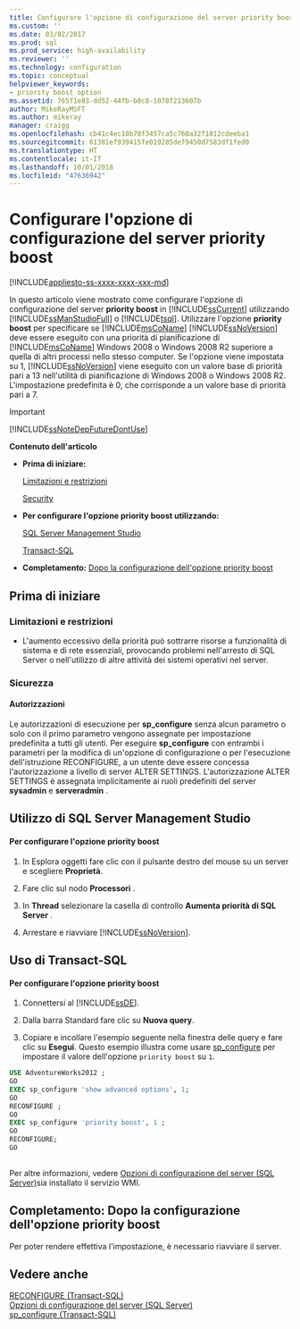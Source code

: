 ```yaml
---
title: Configurare l'opzione di configurazione del server priority boost | Microsoft Docs
ms.custom: ''
ms.date: 03/02/2017
ms.prod: sql
ms.prod_service: high-availability
ms.reviewer: ''
ms.technology: configuration
ms.topic: conceptual
helpviewer_keywords:
- priority boost option
ms.assetid: 765f1e83-dd52-44fb-b0c8-1078f213607b
author: MikeRayMSFT
ms.author: mikeray
manager: craigg
ms.openlocfilehash: cb41c4ec10b78f3457ca5c760a32f1012cdeeba1
ms.sourcegitcommit: 61381ef939415fe019285def9450d7583df1fed0
ms.translationtype: HT
ms.contentlocale: it-IT
ms.lasthandoff: 10/01/2018
ms.locfileid: "47636942"
---
```

# <a name="configure-the-priority-boost-server-configuration-option"></a>Configurare l'opzione di configurazione del server priority boost
[!INCLUDE[appliesto-ss-xxxx-xxxx-xxx-md](../../includes/appliesto-ss-xxxx-xxxx-xxx-md.md)]

  In questo articolo viene mostrato come configurare l'opzione di configurazione del server **priority boost** in [!INCLUDE[ssCurrent](../../includes/sscurrent-md.md)] utilizzando [!INCLUDE[ssManStudioFull](../../includes/ssmanstudiofull-md.md)] o [!INCLUDE[tsql](../../includes/tsql-md.md)]. Utilizzare l'opzione **priority boost** per specificare se [!INCLUDE[msCoName](../../includes/msconame-md.md)] [!INCLUDE[ssNoVersion](../../includes/ssnoversion-md.md)] deve essere eseguito con una priorità di pianificazione di [!INCLUDE[msCoName](../../includes/msconame-md.md)] Windows 2008 o Windows 2008 R2 superiore a quella di altri processi nello stesso computer. Se l'opzione viene impostata su 1, [!INCLUDE[ssNoVersion](../../includes/ssnoversion-md.md)] viene eseguito con un valore base di priorità pari a 13 nell'utilità di pianificazione di Windows 2008 o Windows 2008 R2. L'impostazione predefinita è 0, che corrisponde a un valore base di priorità pari a 7.  
  
> [!IMPORTANT]  
>  [!INCLUDE[ssNoteDepFutureDontUse](../../includes/ssnotedepfuturedontuse-md.md)]  
  
 **Contenuto dell'articolo**  
  
-   **Prima di iniziare:**  
  
     [Limitazioni e restrizioni](#Restrictions)  
  
     [Security](#Security)  
  
-   **Per configurare l'opzione priority boost utilizzando:**  
  
     [SQL Server Management Studio](#SSMSProcedure)  
  
     [Transact-SQL](#TsqlProcedure)  
  
-   **Completamento:**  [Dopo la configurazione dell'opzione priority boost](#FollowUp)  
  
##  <a name="BeforeYouBegin"></a> Prima di iniziare  
  
###  <a name="Restrictions"></a> Limitazioni e restrizioni  
  
-   L'aumento eccessivo della priorità può sottrarre risorse a funzionalità di sistema e di rete essenziali, provocando problemi nell'arresto di SQL Server o nell'utilizzo di altre attività dei sistemi operativi nel server.  
  
###  <a name="Security"></a> Sicurezza  
  
####  <a name="Permissions"></a> Autorizzazioni  
 Le autorizzazioni di esecuzione per **sp_configure** senza alcun parametro o solo con il primo parametro vengono assegnate per impostazione predefinita a tutti gli utenti. Per eseguire **sp_configure** con entrambi i parametri per la modifica di un'opzione di configurazione o per l'esecuzione dell'istruzione RECONFIGURE, a un utente deve essere concessa l'autorizzazione a livello di server ALTER SETTINGS. L'autorizzazione ALTER SETTINGS è assegnata implicitamente ai ruoli predefiniti del server **sysadmin** e **serveradmin** .  
  
##  <a name="SSMSProcedure"></a> Utilizzo di SQL Server Management Studio  
  
#### <a name="to-configure-the-priority-boost-option"></a>Per configurare l'opzione priority boost  
  
1.  In Esplora oggetti fare clic con il pulsante destro del mouse su un server e scegliere **Proprietà**.  
  
2.  Fare clic sul nodo **Processori** .  
  
3.  In **Thread** selezionare la casella di controllo **Aumenta priorità di SQL Server** .  
  
4.  Arrestare e riavviare [!INCLUDE[ssNoVersion](../../includes/ssnoversion-md.md)].  
  
##  <a name="TsqlProcedure"></a> Uso di Transact-SQL  
  
#### <a name="to-configure-the-priority-boost-option"></a>Per configurare l'opzione priority boost  
  
1.  Connettersi al [!INCLUDE[ssDE](../../includes/ssde-md.md)].  
  
2.  Dalla barra Standard fare clic su **Nuova query**.  
  
3.  Copiare e incollare l'esempio seguente nella finestra delle query e fare clic su **Esegui**. Questo esempio illustra come usare [sp_configure](../../relational-databases/system-stored-procedures/sp-configure-transact-sql.md) per impostare il valore dell'opzione `priority boost` su `1`.  
  
```sql  
USE AdventureWorks2012 ;  
GO  
EXEC sp_configure 'show advanced options', 1;  
GO  
RECONFIGURE ;  
GO  
EXEC sp_configure 'priority boost', 1 ;  
GO  
RECONFIGURE;  
GO  
  
```  
  
 Per altre informazioni, vedere [Opzioni di configurazione del server &#40;SQL Server&#41;](../../database-engine/configure-windows/server-configuration-options-sql-server.md)sia installato il servizio WMI.  
  
##  <a name="FollowUp"></a> Completamento: Dopo la configurazione dell'opzione priority boost  
 Per poter rendere effettiva l'impostazione, è necessario riavviare il server.  
  
## <a name="see-also"></a>Vedere anche  
 [RECONFIGURE &#40;Transact-SQL&#41;](../../t-sql/language-elements/reconfigure-transact-sql.md)   
 [Opzioni di configurazione del server &#40;SQL Server&#41;](../../database-engine/configure-windows/server-configuration-options-sql-server.md)   
 [sp_configure &#40;Transact-SQL&#41;](../../relational-databases/system-stored-procedures/sp-configure-transact-sql.md)  
  
  

